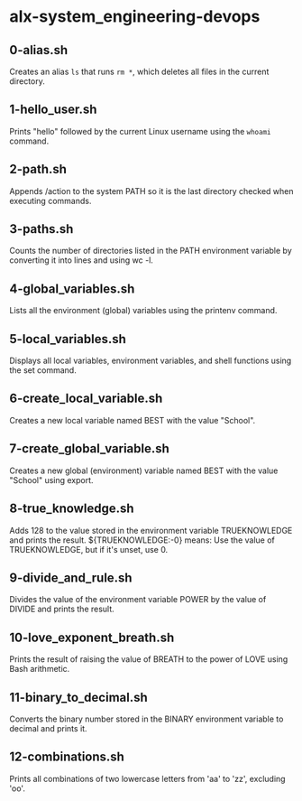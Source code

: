 # alx-system_engineering-devops

## 0-alias.sh
Creates an alias `ls` that runs `rm *`, which deletes all files in the current directory.

## 1-hello_user.sh
Prints "hello" followed by the current Linux username using the `whoami` command.

## 2-path.sh
Appends /action to the system PATH so it is the last directory checked when executing commands.

## 3-paths.sh
Counts the number of directories listed in the PATH environment variable by converting it into lines and using wc -l.

## 4-global_variables.sh
Lists all the environment (global) variables using the printenv command.

## 5-local_variables.sh
Displays all local variables, environment variables, and shell functions using the set command.

## 6-create_local_variable.sh
Creates a new local variable named BEST with the value "School".

## 7-create_global_variable.sh
Creates a new global (environment) variable named BEST with the value "School" using export.

## 8-true_knowledge.sh
Adds 128 to the value stored in the environment variable TRUEKNOWLEDGE and prints the result.
        ${TRUEKNOWLEDGE:-0} means:
                Use the value of TRUEKNOWLEDGE, but if it's unset, use 0.

## 9-divide_and_rule.sh
Divides the value of the environment variable POWER by the value of DIVIDE and prints the result.

## 10-love_exponent_breath.sh
Prints the result of raising the value of BREATH to the power of LOVE using Bash arithmetic.

## 11-binary_to_decimal.sh
Converts the binary number stored in the BINARY environment variable to decimal and prints it.

## 12-combinations.sh
Prints all combinations of two lowercase letters from 'aa' to 'zz', excluding 'oo'.
